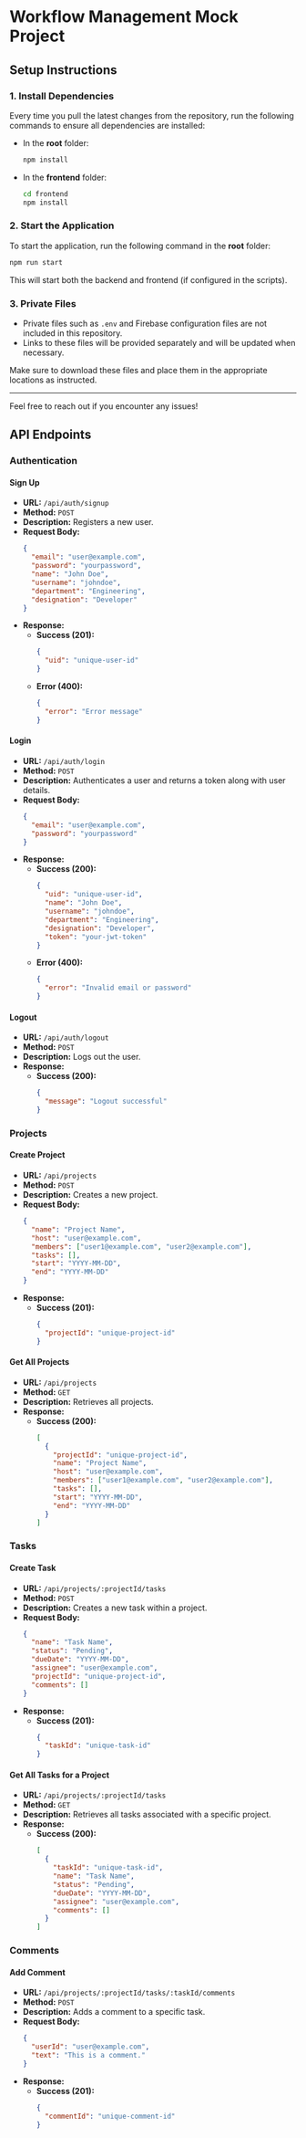# Workflow Management Mock Project

## Setup Instructions

### 1. Install Dependencies
Every time you pull the latest changes from the repository, run the following commands to ensure all dependencies are installed:

- In the **root** folder:
  ```bash
  npm install
  ```

- In the **frontend** folder:
  ```bash
  cd frontend
  npm install
  ```

### 2. Start the Application
To start the application, run the following command in the **root** folder:
```bash
npm run start
```

This will start both the backend and frontend (if configured in the scripts).

### 3. Private Files
- Private files such as `.env` and Firebase configuration files are not included in this repository.
- Links to these files will be provided separately and will be updated when necessary.

Make sure to download these files and place them in the appropriate locations as instructed.

---

Feel free to reach out if you encounter any issues!

## API Endpoints

### Authentication

#### Sign Up
- **URL:** `/api/auth/signup`
- **Method:** `POST`
- **Description:** Registers a new user.
- **Request Body:**
  ```json
  {
    "email": "user@example.com",
    "password": "yourpassword",
    "name": "John Doe",
    "username": "johndoe",
    "department": "Engineering",
    "designation": "Developer"
  }
  ```
- **Response:**
  - **Success (201):**
    ```json
    {
      "uid": "unique-user-id"
    }
    ```
  - **Error (400):**
    ```json
    {
      "error": "Error message"
    }
    ```

#### Login
- **URL:** `/api/auth/login`
- **Method:** `POST`
- **Description:** Authenticates a user and returns a token along with user details.
- **Request Body:**
  ```json
  {
    "email": "user@example.com",
    "password": "yourpassword"
  }
  ```
- **Response:**
  - **Success (200):**
    ```json
    {
      "uid": "unique-user-id",
      "name": "John Doe",
      "username": "johndoe",
      "department": "Engineering",
      "designation": "Developer",
      "token": "your-jwt-token"
    }
    ```
  - **Error (400):**
    ```json
    {
      "error": "Invalid email or password"
    }
    ```

#### Logout
- **URL:** `/api/auth/logout`
- **Method:** `POST`
- **Description:** Logs out the user.
- **Response:**
  - **Success (200):**
    ```json
    {
      "message": "Logout successful"
    }
    ```

### Projects

#### Create Project
- **URL:** `/api/projects`
- **Method:** `POST`
- **Description:** Creates a new project.
- **Request Body:**
  ```json
  {
    "name": "Project Name",
    "host": "user@example.com",
    "members": ["user1@example.com", "user2@example.com"],
    "tasks": [],
    "start": "YYYY-MM-DD",
    "end": "YYYY-MM-DD"
  }
  ```
- **Response:**
  - **Success (201):**
    ```json
    {
      "projectId": "unique-project-id"
    }
    ```

#### Get All Projects
- **URL:** `/api/projects`
- **Method:** `GET`
- **Description:** Retrieves all projects.
- **Response:**
  - **Success (200):**
    ```json
    [
      {
        "projectId": "unique-project-id",
        "name": "Project Name",
        "host": "user@example.com",
        "members": ["user1@example.com", "user2@example.com"],
        "tasks": [],
        "start": "YYYY-MM-DD",
        "end": "YYYY-MM-DD"
      }
    ]
    ```

### Tasks

#### Create Task
- **URL:** `/api/projects/:projectId/tasks`
- **Method:** `POST`
- **Description:** Creates a new task within a project.
- **Request Body:**
  ```json
  {
    "name": "Task Name",
    "status": "Pending",
    "dueDate": "YYYY-MM-DD",
    "assignee": "user@example.com",
    "projectId": "unique-project-id",
    "comments": []
  }
  ```
- **Response:**
  - **Success (201):**
    ```json
    {
      "taskId": "unique-task-id"
    }
    ```

#### Get All Tasks for a Project
- **URL:** `/api/projects/:projectId/tasks`
- **Method:** `GET`
- **Description:** Retrieves all tasks associated with a specific project.
- **Response:**
  - **Success (200):**
    ```json
    [
      {
        "taskId": "unique-task-id",
        "name": "Task Name",
        "status": "Pending",
        "dueDate": "YYYY-MM-DD",
        "assignee": "user@example.com",
        "comments": []
      }
    ]
    ```

### Comments

#### Add Comment
- **URL:** `/api/projects/:projectId/tasks/:taskId/comments`
- **Method:** `POST`
- **Description:** Adds a comment to a specific task.
- **Request Body:**
  ```json
  {
    "userId": "user@example.com",
    "text": "This is a comment."
  }
  ```
- **Response:**
  - **Success (201):**
    ```json
    {
      "commentId": "unique-comment-id"
    }
    ```
